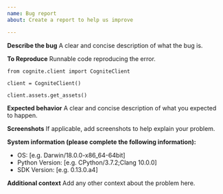 ```yaml
---
name: Bug report
about: Create a report to help us improve

---
```


**Describe the bug**
A clear and concise description of what the bug is.

**To Reproduce**
Runnable code reproducing the error.
```
from cognite.client import CogniteClient

client = CogniteClient()

client.assets.get_assets()
```
**Expected behavior**
A clear and concise description of what you expected to happen.

**Screenshots**
If applicable, add screenshots to help explain your problem.

**System information (please complete the following information):**
 - OS: [e.g. Darwin/18.0.0-x86_64-64bit]
 - Python Version: [e.g. CPython/3.7.2;Clang 10.0.0]
 - SDK Version: [e.g. 0.13.0.a4]

**Additional context**
Add any other context about the problem here.
